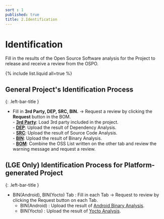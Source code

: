 ```yaml
--- 
sort : 1
published: true
title: 2.Identification 
---
```



# Identification 
<div class="note">
Fill in the results of the Open Source Software analysis for the Project to release and receive a review from the OSPO.
</div>

{% include list.liquid all=true %}

## General Project's Identification Process
{: .left-bar-title }
- Fill in **3rd Party, DEP, SRC, BIN.** → Request a review by clicking the **Request** button in the BOM.  
        - [**3rd Party**](https://fosslight.org/hub-guide-en/tutorial/1_project/2_Identification/1_3rd_Party_Tab.html): Load 3rd party included in the project.  
        - [**DEP**](https://fosslight.org/hub-guide-en/tutorial/1_project/2_Identification/2_DEP_Tab.html): Upload the result of Dependency Analysis.  
        - [**SRC**](https://fosslight.org/hub-guide-en/tutorial/1_project/2_Identification/3_SRC_Tab.html): Upload the result of Source Code Analysis.  
        - [**BIN**](https://fosslight.org/hub-guide-en/tutorial/1_project/2_Identification/4_BIN_Tab.html): Upload the result of Binary Analysis.  
        - [**BOM**](https://fosslight.org/hub-guide-en/tutorial/1_project/2_Identification/5_BOM_Tab.html): Combine the OSS List written on the other tab and review the warning message and request a review.  

## (LGE Only) Identification Process for Platform-generated Project
{: .left-bar-title }
- BIN(Android), BIN(Yocto) Tab : Fill in each Tab → Request to review by clicking the Request button on each Tab.  
    - BIN(Android) : Upload the result of [Android Binary Analysis](https://fosslight.org/fosslight-guide-en/scanner/6_android.html).  
    - BIN(Yocto) : Upload the result of [Yocto Analysis](https://fosslight.org/fosslight-guide-en/scanner/5_yocto.html).  